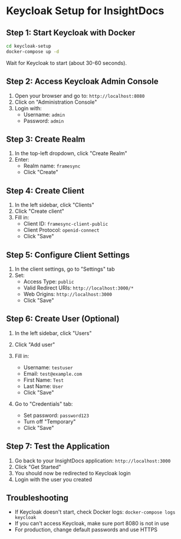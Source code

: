 # Keycloak Setup for InsightDocs

## Step 1: Start Keycloak with Docker

```bash
cd keycloak-setup
docker-compose up -d
```

Wait for Keycloak to start (about 30-60 seconds).

## Step 2: Access Keycloak Admin Console

1. Open your browser and go to: `http://localhost:8080`
2. Click on "Administration Console"
3. Login with:
   - Username: `admin`
   - Password: `admin`

## Step 3: Create Realm

1. In the top-left dropdown, click "Create Realm"
2. Enter:
   - Realm name: `framesync`
   - Click "Create"

## Step 4: Create Client

1. In the left sidebar, click "Clients"
2. Click "Create client"
3. Fill in:
   - Client ID: `framesync-client-public`
   - Client Protocol: `openid-connect`
   - Click "Save"

## Step 5: Configure Client Settings

1. In the client settings, go to "Settings" tab
2. Set:
   - Access Type: `public`
   - Valid Redirect URIs: `http://localhost:3000/*`
   - Web Origins: `http://localhost:3000`
   - Click "Save"

## Step 6: Create User (Optional)

1. In the left sidebar, click "Users"
2. Click "Add user"
3. Fill in:
   - Username: `testuser`
   - Email: `test@example.com`
   - First Name: `Test`
   - Last Name: `User`
   - Click "Save"

4. Go to "Credentials" tab:
   - Set password: `password123`
   - Turn off "Temporary"
   - Click "Save"

## Step 7: Test the Application

1. Go back to your InsightDocs application: `http://localhost:3000`
2. Click "Get Started"
3. You should now be redirected to Keycloak login
4. Login with the user you created

## Troubleshooting

- If Keycloak doesn't start, check Docker logs: `docker-compose logs keycloak`
- If you can't access Keycloak, make sure port 8080 is not in use
- For production, change default passwords and use HTTPS
